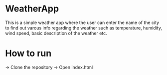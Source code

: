 # WeatherApp

This is a simple weather app where the user can enter the name of the city to find out varous info regarding the weather such as temperature, humidity, wind speed, basic description of the weather etc.

# How to run
-> Clone the repository
-> Open index.html
